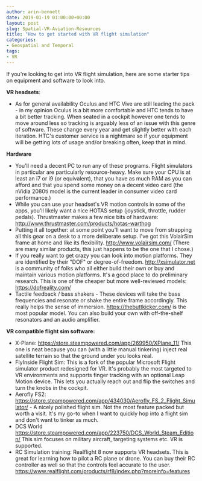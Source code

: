 ```yaml
---
author: arin-bennett
date: 2019-01-19 01:00:00+00:00
layout: post
slug: Spatial-VR-Aviation-Resources
title: "How to get started with VR flight simulation"
categories:
- Geospatial and Temporal
tags:
- VR
---
```


If you're looking to get into VR flight simulation, here are some starter tips on equipment and software to look into.  

<b>VR headsets</b>: 
- As for general availability Oculus and HTC Vive are still leading the pack - in my opinion Oculus is a bit more comfortable and HTC tends to have a bit better tracking. When seated in a cockpit however one tends to move around less so tracking is arguably less of an issue with this genre of software. These change every year and get slightly better with each iteration. HTC's customer service is a nightmare so if your equipment will be getting lots of usage and/or breaking often, keep that in mind.

<b>Hardware</b>
- You'll need a decent PC to run any of these programs. Flight simulators in particular are particularly resource-heavy. Make sure your CPU is at least an i7 or i9 (or equivalent), that you have as much RAM as you can afford and that you spend some money on a decent video card (the nVidia 2080ti model is the current leader in consumer video card performance.)
- While you can use your headset's VR motion controls in some of the apps, you'll likely want a nice HOTAS setup (joystick, throttle, rudder pedals). Thrustmaster makes a few nice bits of hardware: http://www.thrustmaster.com/products/hotas-warthog
- Putting it all together: at some point you'll want to move from strapping all this gear on a desk to a more deliberate setup. I've got this VolairSim frame at home and like its flexibility.  http://www.volairsim.com/ (There are many similar products, this just happens to be the one that I chose.)
- If you really want to get crazy you can look into motion platforms. They are identified by their "DOF" or degree-of-freedom. http://xsimulator.net is a community of folks who all either build their own or buy and maintain various motion platforms. It's a good place to do preliminary research. This is one of the cheaper but more well-reviewed models: https://dofreality.com/
- Tactile feedback / bass shakers - These devices will take the bass frequencies and resonate or shake the entire frame accordingly. This really helps the sense of immersion. https://thebuttkicker.com/ is the most popular model. You can also build your own with off-the-shelf resonators and an audio amplifier.

<b>VR compatible flight sim software:</b> 
- X-Plane: https://store.steampowered.com/app/269950/XPlane_11/ This one is neat because you can (with a little manual tinkering) inject real satellite terrain so that the ground under you looks real. 
- FlyInside Flight Sim: This is a fork of the popular Microsoft Flight simulator product redesigned for VR. It's probably the most targeted to VR environments and supports finger tracking with an optional Leap Motion device. This lets you actually reach out and flip the switches and turn the knobs in the cockpit. 
- Aerofly FS2: https://store.steampowered.com/app/434030/Aerofly_FS_2_Flight_Simulator/ - A nicely polished flight sim. Not the most feature packed but worth a visit. It's my go-to when I want to quickly hop into a flight sim and don't want to tinker as much.
- DCS World https://store.steampowered.com/app/223750/DCS_World_Steam_Edition/ This sim focuses on military aircraft, targeting systems etc. VR is supported.
- RC Simulation training: Realflight 8 now supports VR headsets. This is great for learning how to pilot a RC plane or drone. You can buy their RC controller as well so that the controls feel accurate to the user. https://www.realflight.com/products/rf8/index.php?moreinfo=features


